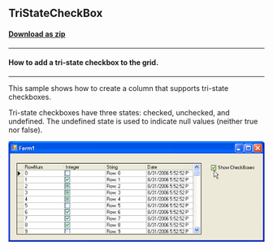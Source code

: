 ## TriStateCheckBox
#### [Download as zip](https://grapecity.github.io/DownGit/#/home?url=https://github.com/GrapeCity/ComponentOne-WinForms-Samples/tree/master/NetFramework\TrueDBGrid\VB\TriStateCheckBox)
____
#### How to add a tri-state checkbox to the grid.
____
This sample shows how to create a column that supports tri-state checkboxes.

Tri-state checkboxes have three states: checked, unchecked, and undefined.
The undefined state is used to indicate null values (neither true nor false).

![screenshot](screenshot.png)
